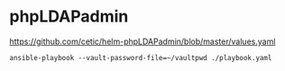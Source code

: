 # phpLDAPadmin

https://github.com/cetic/helm-phpLDAPadmin/blob/master/values.yaml

```shell script
ansible-playbook --vault-password-file=~/vaultpwd ./playbook.yaml
```
